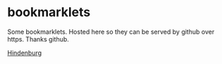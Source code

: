 bookmarklets
============

Some bookmarklets. Hosted here so they can be served by github over https. Thanks github.

[Hindenburg](http://sturob.com/tools/hindenburg)